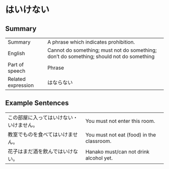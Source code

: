 # はいけない

## Summary

<table><tr>   <td>Summary</td>   <td>A phrase which indicates prohibition.</td></tr><tr>   <td>English</td>   <td>Cannot do something; must not do something; don’t do something; should not do something</td></tr><tr>   <td>Part of speech</td>   <td>Phrase</td></tr><tr>   <td>Related expression</td>   <td>はならない</td></tr></table>

## Example Sentences

<table><tr>   <td>この部屋に入ってはいけない・いけません。</td>   <td>You must not enter this room.</td></tr><tr>   <td>教室でものを食べてはいけません。</td>   <td>You must not eat (food) in the classroom.</td></tr><tr>   <td>花子はまだ酒を飲んではいけない。</td>   <td>Hanako must/can not drink alcohol yet.</td></tr></table>

